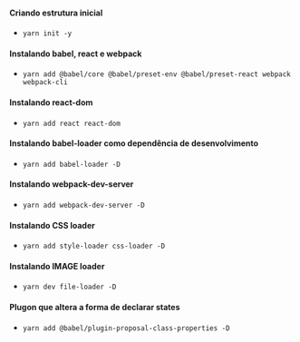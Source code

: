 #### Criando estrutura inicial
- `yarn init -y`

#### Instalando babel, react e webpack
- `yarn add @babel/core @babel/preset-env @babel/preset-react webpack webpack-cli`

#### Instalando react-dom
- `yarn add react react-dom`

#### Instalando babel-loader como dependência de desenvolvimento
- `yarn add babel-loader -D`

#### Instalando webpack-dev-server
- `yarn add webpack-dev-server -D`

#### Instalando CSS loader
- `yarn add style-loader css-loader -D`

#### Instalando IMAGE loader
- `yarn dev file-loader -D`

#### Plugon que altera a forma de declarar states
- `yarn add @babel/plugin-proposal-class-properties -D`